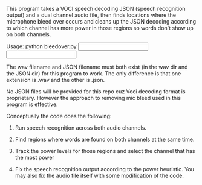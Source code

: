 This program takes a VOCI speech decoding JSON (speech recognition output) and a dual channel audio file, then finds locations where the microphone bleed over occurs and cleans up the JSON decoding according to which channel has more power in those regions so words don't show up on both channels.

Usage: python bleedover.py <input wav dir> <input JSON dir> <output JSON dir>

The wav filename and JSON filename must both exist (in the wav dir and the JSON dir) for this program to work.  The only difference is that one extension is .wav and the other is .json.

No JSON files will be provided for this repo cuz Voci decoding format is proprietary.  However the approach to removing mic bleed used in this program is effective.

Conceptually the code does the following:

1. Run speech recognition across both audio channels.

2. Find regions where words are found on both channels at the same time.

3. Track the power levels for those regions and select the channel that has the most power

4. Fix the speech recognition output according to the power heuristic.  You may also fix the audio file itself with some modification of the code.
